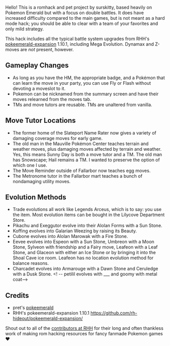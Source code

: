 Hello!  This is a romhack and pet project by surskitty, based heavily on Pokemon Emerald but with a focus on double battles. It does have increased difficulty compared to the main games, but is not meant as a hard mode hack; you should be able to clear with a team of your favorites and only mild strategy.

This hack includes all the typical battle system upgrades from RHH's [pokeemerald-expansion](https://github.com/rh-hideout/pokeemerald-expansion/) 1.10.1, including Mega Evolution. Dynamax and Z-moves are _not_ present, however.

## Gameplay Changes
- As long as you have the HM, the appropriate badge, and a Pok&eacute;mon that can learn the move in your party, you can use Fly or Flash without devoting a moveslot to it.
- Pokemon can be nicknamed from the summary screen and have their moves relearned from the moves tab.
- TMs and move tutors are reusable. TMs are unaltered from vanilla.

## Move Tutor Locations
- The former home of the Slateport Name Rater now gives a variety of damaging coverage moves for early game.
- The old man in the Mauville Pok&eacute;mon Center teaches terrain and weather moves, plus damaging moves affected by terrain and weather. Yes, this means Sunny Day is both a move tutor and a TM. The old man has Snowscape; Hail remains a TM. I wanted to preserve the option of which one I use.
- The Move Reminder outside of Fallarbor now teaches egg moves.
- The Metronome tutor in the Fallarbor mart teaches a bunch of nondamaging utility moves.

## Evolution Methods
- Trade evolutions all work like Legends Arceus, which is to say: you use the item. Most evolution items can be bought in the Lilycove Department Store.
- Pikachu and Exeggutor evolve into their Alolan Forms with a Sun Stone.
- Koffing evolves into Galarian Weezing by raising its Beauty.
- Cubone evolves into Alolan Marowak with a Fire Stone.
- Eevee evolves into Espeon with a Sun Stone, Umbreon with a Moon Stone, Sylveon with friendship and a Fairy move, Leafeon with a Leaf Stone, and Glaceon with either an Ice Stone or by bringing it into the Shoal Cave ice room. Leafeon has no location evolution method for balance reasons.
- Charcadet evolves into Armarouge with a Dawn Stone and Ceruledge with a Dusk Stone.
<! -- petilil evolves with ___ and goomy with metal coat-->

## Credits
- pret's [pokeemerald](https://github.com/pret/pokeemerald) 
- RHH's pokeemerald-expansion 1.10.1 https://github.com/rh-hideout/pokeemerald-expansion/

Shout out to all of the [contributors at RHH](https://github.com/rh-hideout/pokeemerald-expansion/wiki/Credits) for their long and often thankless work of making rom hacking resources for fancy fanmade Pokemon games &hearts;


